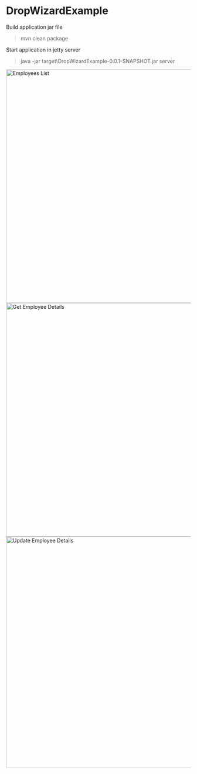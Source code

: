 # DropWizardExample

Build application jar file
> mvn clean package

Start application in jetty server
> java -jar target\DropWizardExample-0.0.1-SNAPSHOT.jar server

<img width="638" alt="Employees List" src="https://user-images.githubusercontent.com/87556750/191670818-da0ad490-2d84-4dc3-834f-685fb5b3b5e7.png">


<img width="638" alt="Get Employee Details" src="https://user-images.githubusercontent.com/87556750/191670852-ab134e75-43d6-4b4b-95a1-7cf4aa763810.png">


<img width="632" alt="Update Employee Details" src="https://user-images.githubusercontent.com/87556750/191670682-93f32f79-33bd-460a-b803-f1be384d0967.png">
